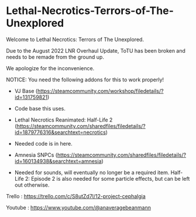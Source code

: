 # Lethal-Necrotics-Terrors-of-The-Unexplored
Welcome to Lethal Necrotics: Terrors of The Unexplored.

Due to the August 2022 LNR Overhaul Update, ToTU has been broken and needs to be remade from the ground up.

We apologize for the inconvenience.

NOTICE: You need the following addons for this to work properly!
- VJ Base (https://steamcommunity.com/workshop/filedetails/?id=131759821)
* Code base this uses.
- Lethal Necrotics Reanimated: Half-Life 2 (https://steamcommunity.com/sharedfiles/filedetails/?id=1879776316&searchtext=necrotics)
* Needed code is in here.
- Amnesia SNPCs (https://steamcommunity.com/sharedfiles/filedetails/?id=160134938&searchtext=amnesia)
* Needed for sounds, will eventually no longer be a required item.
Half-Life 2: Episode 2 is also needed for some particle effects, but can be left out otherwise.

Trello : https://trello.com/c/S8utZd7l/12-project-cephalgia

Youtube : https://www.youtube.com/@anaveragebeanmann
